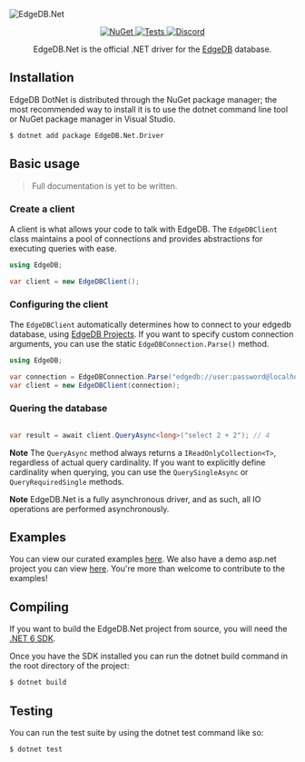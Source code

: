 ![EdgeDB.Net](https://raw.githubusercontent.com/quinchs/EdgeDB.Net/dev/branding/Banner.png)

<p align="center">
  <a href="https://www.nuget.org/packages/EdgeDB.Net.Driver/">
    <img src="https://img.shields.io/nuget/vpre/EdgeDB.Net.Driver.svg?maxAge=2592000?style=plastic" alt="NuGet">
  </a>
  <a href="https://github.com/quinchs/EdgeDB.Net/actions/workflows/tests.yml">
    <img src="https://github.com/quinchs/EdgeDB.Net/actions/workflows/tests.yml/badge.svg?branch=master" alt="Tests">
  </a>
  <a href="https://discord.gg/tM4EpAaeSq">
    <img src="https://discord.com/api/guilds/841451783728529451/widget.png" alt="Discord">
  </a>
  
  <p align="center">
    EdgeDB.Net is the official .NET driver for the <a href="https://edgedb.com">EdgeDB</a> database.
  </p>
</p>

## Installation

EdgeDB DotNet is distributed through the NuGet package manager; the most recommended way to install 
it is to use the dotnet command line tool or NuGet package manager in Visual Studio.

```bash
$ dotnet add package EdgeDB.Net.Driver
```

## Basic usage

> Full documentation is yet to be written.

### Create a client
A client is what allows your code to talk with EdgeDB. The `EdgeDBClient` class maintains a pool of connections and provides abstractions for executing queries with ease.
```cs
using EdgeDB;

var client = new EdgeDBClient();
```

### Configuring the client
The `EdgeDBClient` automatically determines how to connect to your edgedb database, using [EdgeDB Projects](https://www.edgedb.com/docs/intro/projects). If you want to specify custom connection arguments, you can use the static `EdgeDBConnection.Parse()` method.

```cs
using EdgeDB;

var connection = EdgeDBConnection.Parse("edgedb://user:password@localhost:5656/mydb");
var client = new EdgeDBClient(connection);
```

### Quering the database
```cs

var result = await client.QueryAsync<long>("select 2 + 2"); // 4
```

**Note**
The `QueryAsync` method always returns a `IReadOnlyCollection<T>`, regardless of actual query cardinality. If you want to explicitly define cardinality when querying, you can use the `QuerySingleAsync` or `QueryRequiredSingle` methods.


**Note**
EdgeDB.Net is a fully asynchronous driver, and as such, all IO operations are performed asynchronously.

## Examples
You can view our curated examples [here](https://github.com/quinchs/EdgeDB.Net/tree/dev/examples/EdgeDB.Examples.ExampleApp/Examples). We also have a demo asp.net project you can view [here](https://github.com/quinchs/EdgeDB.Net/tree/dev/examples/EdgeDB.Examples.ExampleTODOApi). You're more than welcome to contribute to the examples!

## Compiling
If you want to build the EdgeDB.Net project from source, you will need the [.NET 6 SDK](https://dotnet.microsoft.com/en-us/download).
  
Once you have the SDK installed you can run the dotnet build command in the root directory of the project:

```bash
$ dotnet build
```

## Testing

You can run the test suite by using the dotnet test command like so:

```bash
$ dotnet test
```
